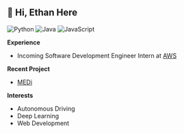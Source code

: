 __👋 Hi, Ethan Here__
---  
![Python](https://img.shields.io/badge/Python-black?logo=python&logoColor=FFF&style=flat-square)
![Java](https://img.shields.io/badge/Java-black?logo=openjdk&logoColor=FFF&style=flat-square)
![JavaScript](https://shields.io/badge/JavaScript-black?logo=JavaScript&logoColor=FFF&style=flat-square)

__Experience__
- Incoming Software Development Engineer Intern at [AWS](https://aws.amazon.com/)

__Recent Project__
- [MEDi](https://github.com/2nd-Company/MEDi)

__Interests__
- Autonomous Driving
- Deep Learning
- Web Development

<!---
ethansjpark/ethansjpark is a ✨ special ✨ repository because its `README.md` (this file) appears on your GitHub profile.
You can click the Preview link to take a look at your changes.
--->

